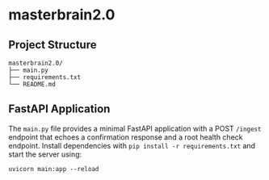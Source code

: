 # masterbrain2.0

## Project Structure

```
masterbrain2.0/
├── main.py
├── requirements.txt
└── README.md
```

## FastAPI Application

The `main.py` file provides a minimal FastAPI application with a POST `/ingest` endpoint that echoes a confirmation response and a root health check endpoint. Install dependencies with `pip install -r requirements.txt` and start the server using:

```
uvicorn main:app --reload
```
